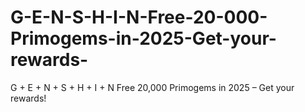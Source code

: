 # G-E-N-S-H-I-N-Free-20-000-Primogems-in-2025-Get-your-rewards-
G + E + N + S + H + I + N Free 20,000 Primogems in 2025 – Get your rewards!
